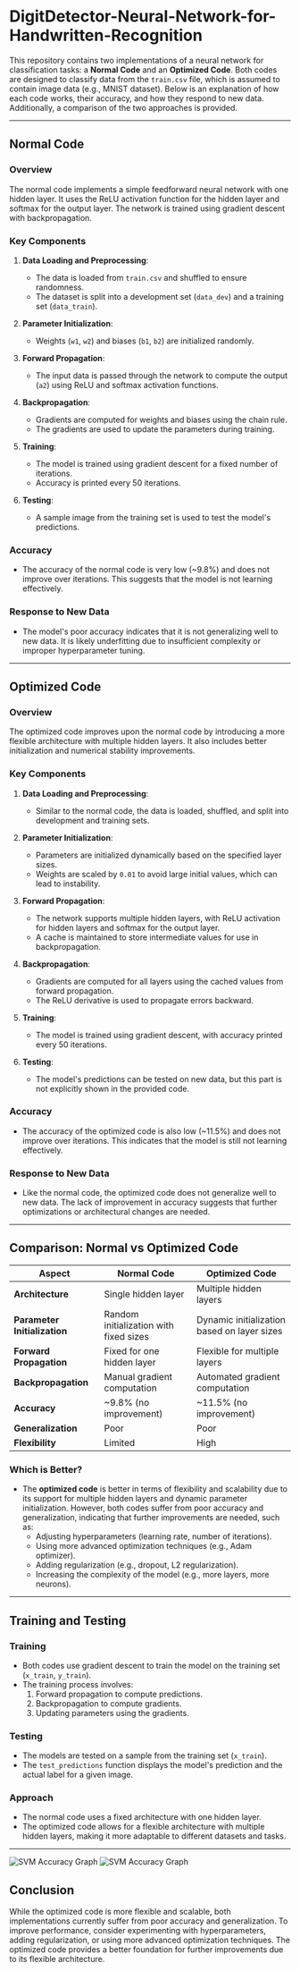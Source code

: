 # DigitDetector-Neural-Network-for-Handwritten-Recognition

This repository contains two implementations of a neural network for classification tasks: a **Normal Code** and an **Optimized Code**. Both codes are designed to classify data from the `train.csv` file, which is assumed to contain image data (e.g., MNIST dataset). Below is an explanation of how each code works, their accuracy, and how they respond to new data. Additionally, a comparison of the two approaches is provided.

---

## **Normal Code**

### **Overview**
The normal code implements a simple feedforward neural network with one hidden layer. It uses the ReLU activation function for the hidden layer and softmax for the output layer. The network is trained using gradient descent with backpropagation.

### **Key Components**
1. **Data Loading and Preprocessing**:
   - The data is loaded from `train.csv` and shuffled to ensure randomness.
   - The dataset is split into a development set (`data_dev`) and a training set (`data_train`).

2. **Parameter Initialization**:
   - Weights (`w1`, `w2`) and biases (`b1`, `b2`) are initialized randomly.

3. **Forward Propagation**:
   - The input data is passed through the network to compute the output (`a2`) using ReLU and softmax activation functions.

4. **Backpropagation**:
   - Gradients are computed for weights and biases using the chain rule.
   - The gradients are used to update the parameters during training.

5. **Training**:
   - The model is trained using gradient descent for a fixed number of iterations.
   - Accuracy is printed every 50 iterations.

6. **Testing**:
   - A sample image from the training set is used to test the model's predictions.

### **Accuracy**
- The accuracy of the normal code is very low (~9.8%) and does not improve over iterations. This suggests that the model is not learning effectively.

### **Response to New Data**
- The model's poor accuracy indicates that it is not generalizing well to new data. It is likely underfitting due to insufficient complexity or improper hyperparameter tuning.

---

## **Optimized Code**

### **Overview**
The optimized code improves upon the normal code by introducing a more flexible architecture with multiple hidden layers. It also includes better initialization and numerical stability improvements.

### **Key Components**
1. **Data Loading and Preprocessing**:
   - Similar to the normal code, the data is loaded, shuffled, and split into development and training sets.

2. **Parameter Initialization**:
   - Parameters are initialized dynamically based on the specified layer sizes.
   - Weights are scaled by `0.01` to avoid large initial values, which can lead to instability.

3. **Forward Propagation**:
   - The network supports multiple hidden layers, with ReLU activation for hidden layers and softmax for the output layer.
   - A cache is maintained to store intermediate values for use in backpropagation.

4. **Backpropagation**:
   - Gradients are computed for all layers using the cached values from forward propagation.
   - The ReLU derivative is used to propagate errors backward.

5. **Training**:
   - The model is trained using gradient descent, with accuracy printed every 50 iterations.

6. **Testing**:
   - The model's predictions can be tested on new data, but this part is not explicitly shown in the provided code.

### **Accuracy**
- The accuracy of the optimized code is also low (~11.5%) and does not improve over iterations. This indicates that the model is still not learning effectively.

### **Response to New Data**
- Like the normal code, the optimized code does not generalize well to new data. The lack of improvement in accuracy suggests that further optimizations or architectural changes are needed.

---

## **Comparison: Normal vs Optimized Code**

| **Aspect**               | **Normal Code**                          | **Optimized Code**                       |
|--------------------------|------------------------------------------|------------------------------------------|
| **Architecture**          | Single hidden layer                      | Multiple hidden layers                   |
| **Parameter Initialization** | Random initialization with fixed sizes | Dynamic initialization based on layer sizes |
| **Forward Propagation**   | Fixed for one hidden layer               | Flexible for multiple layers             |
| **Backpropagation**       | Manual gradient computation              | Automated gradient computation           |
| **Accuracy**              | ~9.8% (no improvement)                  | ~11.5% (no improvement)                 |
| **Generalization**        | Poor                                    | Poor                                    |
| **Flexibility**           | Limited                                 | High                                    |

### **Which is Better?**
- The **optimized code** is better in terms of flexibility and scalability due to its support for multiple hidden layers and dynamic parameter initialization. However, both codes suffer from poor accuracy and generalization, indicating that further improvements are needed, such as:
  - Adjusting hyperparameters (learning rate, number of iterations).
  - Using more advanced optimization techniques (e.g., Adam optimizer).
  - Adding regularization (e.g., dropout, L2 regularization).
  - Increasing the complexity of the model (e.g., more layers, more neurons).

---

## **Training and Testing**

### **Training**
- Both codes use gradient descent to train the model on the training set (`x_train`, `y_train`).
- The training process involves:
  1. Forward propagation to compute predictions.
  2. Backpropagation to compute gradients.
  3. Updating parameters using the gradients.

### **Testing**
- The models are tested on a sample from the training set (`x_train`).
- The `test_predictions` function displays the model's prediction and the actual label for a given image.

### **Approach**
- The normal code uses a fixed architecture with one hidden layer.
- The optimized code allows for a flexible architecture with multiple hidden layers, making it more adaptable to different datasets and tasks.

---

![SVM Accuracy Graph](https://github.com/Ahnuf-Karim-Chowdhury/DigitDetector-Neural-Network-for-Handwritten-Recognition/blob/main/01.png?raw=true)
![SVM Accuracy Graph](https://github.com/Ahnuf-Karim-Chowdhury/DigitDetector-Neural-Network-for-Handwritten-Recognition/blob/main/06.png?raw=true)

## **Conclusion**
While the optimized code is more flexible and scalable, both implementations currently suffer from poor accuracy and generalization. To improve performance, consider experimenting with hyperparameters, adding regularization, or using more advanced optimization techniques. The optimized code provides a better foundation for further improvements due to its flexible architecture.
